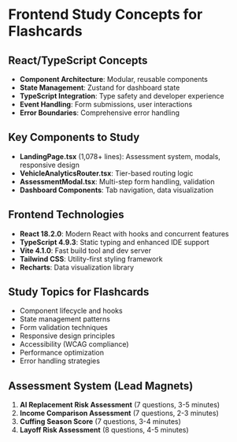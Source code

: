 # Frontend Study Concepts for Flashcards

## React/TypeScript Concepts
- **Component Architecture**: Modular, reusable components
- **State Management**: Zustand for dashboard state
- **TypeScript Integration**: Type safety and developer experience
- **Event Handling**: Form submissions, user interactions
- **Error Boundaries**: Comprehensive error handling

## Key Components to Study
- **LandingPage.tsx** (1,078+ lines): Assessment system, modals, responsive design
- **VehicleAnalyticsRouter.tsx**: Tier-based routing logic
- **AssessmentModal.tsx**: Multi-step form handling, validation
- **Dashboard Components**: Tab navigation, data visualization

## Frontend Technologies
- **React 18.2.0**: Modern React with hooks and concurrent features
- **TypeScript 4.9.3**: Static typing and enhanced IDE support
- **Vite 4.1.0**: Fast build tool and dev server
- **Tailwind CSS**: Utility-first styling framework
- **Recharts**: Data visualization library

## Study Topics for Flashcards
- Component lifecycle and hooks
- State management patterns
- Form validation techniques
- Responsive design principles
- Accessibility (WCAG compliance)
- Performance optimization
- Error handling strategies

## Assessment System (Lead Magnets)
1. **AI Replacement Risk Assessment** (7 questions, 3-5 minutes)
2. **Income Comparison Assessment** (7 questions, 2-3 minutes)
3. **Cuffing Season Score** (7 questions, 3-4 minutes)
4. **Layoff Risk Assessment** (8 questions, 4-5 minutes)
